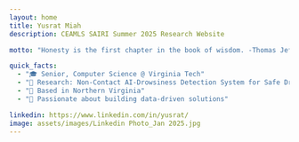 ```yaml
---
layout: home
title: Yusrat Miah
description: CEAMLS SAIRI Summer 2025 Research Website

motto: "Honesty is the first chapter in the book of wisdom. -Thomas Jefferson"

quick_facts:
  - "🎓 Senior, Computer Science @ Virginia Tech"
  - "🔬 Research: Non-Contact AI-Drowsiness Detection System for Safe Driving"
  - "📍 Based in Northern Virginia"
  - "🚀 Passionate about building data-driven solutions"

linkedin: https://www.linkedin.com/in/yusrat/
image: assets/images/Linkedin Photo_Jan 2025.jpg
---
```

